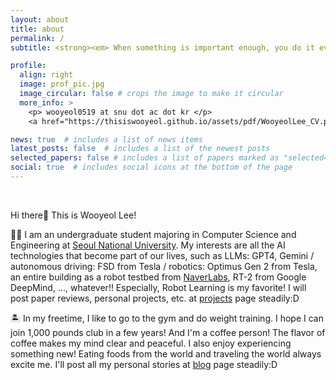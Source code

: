 ```yaml
---
layout: about
title: about
permalink: /
subtitle: <strong><em> When something is important enough, you do it even if the odds are not in your favor. </em></strong> - Elon Musk -

profile:
  align: right
  image: prof_pic.jpg
  image_circular: false # crops the image to make it circular
  more_info: >
    <p> wooyeol0519 at snu dot ac dot kr </p>
    <a href="https://thisiswooyeol.github.io/assets/pdf/WooyeolLee_CV.pdf" target="_blank"><p> -> Download Wooyeol Lee's CV <- </p></a>

news: true  # includes a list of news items
latest_posts: false  # includes a list of the newest posts
selected_papers: false # includes a list of papers marked as "selected={true}"
social: true  # includes social icons at the bottom of the page
---
```


<br>

Hi there👋 This is Wooyeol Lee!

👨‍🎓 I am an undergraduate student majoring in Computer Science and Engineering at [Seoul National University](https://snu.ac.kr/). My interests are all the AI technologies that become part of our lives, such as LLMs: GPT4, Gemini / autonomous driving: FSD from Tesla / robotics: Optimus Gen 2 from Tesla, an entire building as a robot testbed from [NaverLabs](https://naverlabs.com/), RT-2 from Google DeepMind, ..., whatever!! Especially, Robot Learning is my favorite! I will post paper reviews, personal projects, etc. at [projects](https://thisiswooyeol.github.io/projects) page steadily:D

🏝 In my freetime, I like to go to the gym and do weight training. I hope I can join 1,000 pounds club in a few years! And I'm a coffee person! The flavor of coffee makes my mind clear and peaceful. I also enjoy experiencing something new! Eating foods from the world and traveling the world always excite me. I'll post all my personal stories at [blog](https://thisiswooyeol.github.io/blog/) page steadily:D
